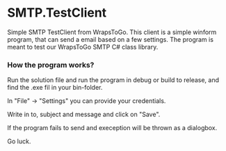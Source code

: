SMTP.TestClient
===============

Simple SMTP TestClient from WrapsToGo. This client is a simple winform program, that can send a email based on a few settings. The program is meant to test our WrapsToGo SMTP C# class library.


<h3>How the program works? </h3>
Run the solution file and run the program in debug or build to release, and find the .exe fil in your bin-folder. 

In "File" -> "Settings" you can provide your credentials. 

Write in to, subject and message and click on "Save". 

If the program fails to send and exeception will be thrown as a dialogbox. 

Go luck. 

